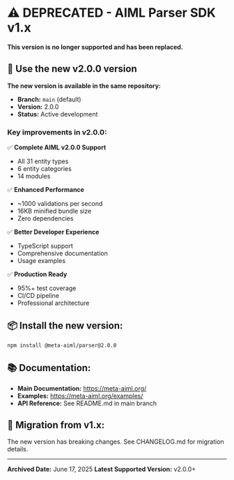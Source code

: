 # ⚠️ DEPRECATED - AIML Parser SDK v1.x

**This version is no longer supported and has been replaced.**

## 🚀 Use the new v2.0.0 version

**The new version is available in the same repository:**
- **Branch:** `main` (default)
- **Version:** 2.0.0
- **Status:** Active development

### Key improvements in v2.0.0:

✅ **Complete AIML v2.0.0 Support**
- All 31 entity types
- 6 entity categories
- 14 modules

✅ **Enhanced Performance**
- ~1000 validations per second
- 16KB minified bundle size
- Zero dependencies

✅ **Better Developer Experience**
- TypeScript support
- Comprehensive documentation
- Usage examples

✅ **Production Ready**
- 95%+ test coverage
- CI/CD pipeline
- Professional architecture

## 📦 Install the new version:

```bash
npm install @meta-aiml/parser@2.0.0
```

## 📚 Documentation:

- **Main Documentation:** https://meta-aiml.org/
- **Examples:** https://meta-aiml.org/examples/
- **API Reference:** See README.md in main branch

## 🔄 Migration from v1.x:

The new version has breaking changes. See CHANGELOG.md for migration details.

---

**Archived Date:** June 17, 2025
**Latest Supported Version:** v2.0.0+
